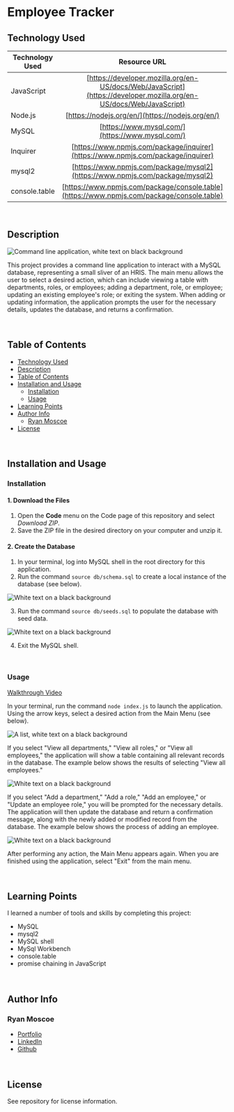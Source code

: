 # Employee Tracker

## Technology Used 

| Technology Used         | Resource URL           | 
| ------------- |:-------------:| 
| JavaScript    | [https://developer.mozilla.org/en-US/docs/Web/JavaScript](https://developer.mozilla.org/en-US/docs/Web/JavaScript) | 
| Node.js     | [https://nodejs.org/en/](https://nodejs.org/en/)      |   
| MySQL | [https://www.mysql.com/](https://www.mysql.com/)     |    
| Inquirer | [https://www.npmjs.com/package/inquirer](https://www.npmjs.com/package/inquirer) |
| mysql2 | [https://www.npmjs.com/package/mysql2](https://www.npmjs.com/package/mysql2) |
| console.table | [https://www.npmjs.com/package/console.table](https://www.npmjs.com/package/console.table) |

<br/>

## Description 

![Command line application, white text on black background](./assets/images/EmployeeTracker.gif)

This project provides a command line application to interact with a MySQL database, representing a small sliver of an HRIS. The main menu allows the user to select a desired action, which can include viewing a table with departments, roles, or employees; adding a department, role, or employee; updating an existing employee's role; or exiting the system. When adding or updating information, the application prompts the user for the necessary details, updates the database, and returns a confirmation. 

<br/>

## Table of Contents

- [Technology Used](#technology-used)
- [Description](#description)
- [Table of Contents](#table-of-contents)
- [Installation and Usage](#installation-and-usage)
  - [Installation](#installation)
  - [Usage](#usage)
- [Learning Points](#learning-points)
- [Author Info](#author-info)
  - [Ryan Moscoe](#ryan-moscoe)
- [License](#license)

<br/>

## Installation and Usage 

### Installation

#### 1. Download the Files

1. Open the **Code** menu on the Code page of this repository and select *Download ZIP*. 
2. Save the ZIP file in the desired directory on your computer and unzip it.

#### 2. Create the Database

1. In your terminal, log into MySQL shell in the root directory for this application. 
2. Run the command ```source db/schema.sql``` to create a local instance of the database (see below).

![White text on a black background](./assets/images/createDB.jpg)

3. Run the command ```source db/seeds.sql``` to populate the database with seed data.

![White text on a black background](./assets/images/seeDB.jpg)

4. Exit the MySQL shell. 

<br/>

### Usage
[Walkthrough Video](https://drive.google.com/file/d/1Gm278AQvauy9FiAlEyKEf22vmOyIWjy3/view?usp=sharing)

In your terminal, run the command ```node index.js``` to launch the application. Using the arrow keys, select a desired action from the Main Menu (see below).

![A list, white text on a black background](./assets/images/MainMenu.jpg)

If you select "View all departments," "View all roles," or "View all employees," the application will show a table containing all relevant records in the database. The example below shows the results of selecting "View all employees."

![White text on a black background](./assets/images/ViewEmployees.jpg)

If you select "Add a department," "Add a role," "Add an employee," or "Update an employee role," you will be prompted for the necessary details. The application will then update the database and return a confirmation message, along with the newly added or modified record from the database. The example below shows the process of adding an employee.

![White text on a black background](./assets/images/AddEmployee.jpg)

After performing any action, the Main Menu appears again. When you are finished using the application, select "Exit" from the main menu.

<br/>

## Learning Points 

I learned a number of tools and skills by completing this project:
* MySQL
* mysql2
* MySQL shell
* MySql Workbench
* console.table
* promise chaining in JavaScript

<br/>

## Author Info

### Ryan Moscoe 

* [Portfolio](https://rmoscoe.github.io/my-portfolio/)
* [LinkedIn](https://www.linkedin.com/in/ryan-moscoe-8652973/)
* [Github](https://github.com/rmoscoe)

<br/>

## License

See repository for license information.
